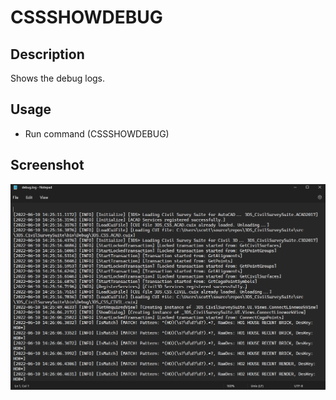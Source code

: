 # CSSSHOWDEBUG

## Description

Shows the debug logs.

## Usage

* Run command (CSSSHOWDEBUG)

## Screenshot

![Debug](../../images/screenshots/debug.png)
